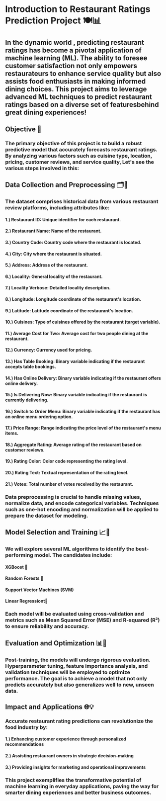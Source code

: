 # Introduction to Restaurant Ratings Prediction Project 🍽️📊
## In the dynamic world , predicting restaurant ratings has become a pivotal application of machine learning (ML). The ability to foresee customer satisfaction not only empowers restaurateurs to enhance service quality but also assists food enthusiasts in making informed dining choices. This project aims to leverage advanced ML techniques to predict restaurant ratings based on a diverse set of featuresbehind great dining experiences!
## Objective 🎯
### The primary objective of this project is to build a robust predictive model that accurately forecasts restaurant ratings. By analyzing various factors such as cuisine type, location, pricing, customer reviews, and service quality, Let's see the various steps involved in this:
## Data Collection and Preprocessing 🗂️🔄
### The dataset comprises historical data from various restaurant review platforms, including attributes like:

#### 1.) Restaurant ID: Unique identifier for each restaurant.
#### 2.) Restaurant Name: Name of the restaurant.
#### 3.) Country Code: Country code where the restaurant is located.
#### 4.) City: City where the restaurant is situated.
#### 5.) Address: Address of the restaurant.
#### 6.) Locality: General locality of the restaurant.
#### 7.) Locality Verbose: Detailed locality description.
#### 8.) Longitude: Longitude coordinate of the restaurant's location.
#### 9.) Latitude: Latitude coordinate of the restaurant's location.
#### 10.) Cuisines: Type of cuisines offered by the restaurant (target variable).
#### 11.) Average Cost for Two: Average cost for two people dining at the restaurant.
#### 12.) Currency: Currency used for pricing.
#### 13.) Has Table Booking: Binary variable indicating if the restaurant accepts table bookings.
#### 14.) Has Online Delivery: Binary variable indicating if the restaurant offers online delivery.
#### 15.) Is Delivering Now: Binary variable indicating if the restaurant is currently delivering.
#### 16.) Switch to Order Menu: Binary variable indicating if the restaurant has an online menu ordering option.
#### 17.) Price Range: Range indicating the price level of the restaurant's menu items.
#### 18.) Aggregate Rating: Average rating of the restaurant based on customer reviews.
#### 19.) Rating Color: Color code representing the rating level.
#### 20.) Rating Text: Textual representation of the rating level.
#### 21.) Votes: Total number of votes received by the restaurant.
### Data preprocessing is crucial to handle missing values, normalize data, and encode categorical variables. Techniques such as one-hot encoding and normalization will be applied to prepare the dataset for modeling.
## Model Selection and Training 📈🤖
### We will explore several ML algorithms to identify the best-performing model. The candidates include:
#### XGBoost 🧠
#### Random Forests 🌲
#### Support Vector Machines (SVM)
#### Linear Regressiont📏
### Each model will be evaluated using cross-validation and metrics such as Mean Squared Error (MSE) and R-squared (R²) to ensure reliability and accuracy.
## Evaluation and Optimization 📊🔧
### Post-training, the models will undergo rigorous evaluation. Hyperparameter tuning, feature importance analysis, and validation techniques will be employed to optimize performance. The goal is to achieve a model that not only predicts accurately but also generalizes well to new, unseen data.
## Impact and Applications 🌐💡
### Accurate restaurant rating predictions can revolutionize the food industry by:
#### 1.) Enhancing customer experience through personalized recommendations
#### 2.) Assisting restaurant owners in strategic decision-making
#### 3.) Providing insights for marketing and operational improvements
### This project exemplifies the transformative potential of machine learning in everyday applications, paving the way for smarter dining experiences and better business outcomes.
